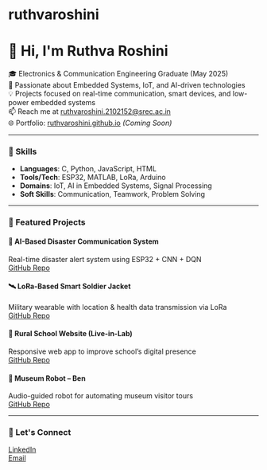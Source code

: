 # ruthvaroshini
# 👋 Hi, I'm Ruthva Roshini

🎓 Electronics & Communication Engineering Graduate (May 2025)  
🔭 Passionate about Embedded Systems, IoT, and AI-driven technologies  
💡 Projects focused on real-time communication, smart devices, and low-power embedded systems  
📫 Reach me at ruthvaroshini.2102152@srec.ac.in  
🌐 Portfolio: [ruthvaroshini.github.io](https://ruthvaroshini.github.io) *(Coming Soon)*

---

### 🔧 Skills
- **Languages**: C, Python, JavaScript, HTML  
- **Tools/Tech**: ESP32, MATLAB, LoRa, Arduino  
- **Domains**: IoT, AI in Embedded Systems, Signal Processing  
- **Soft Skills**: Communication, Teamwork, Problem Solving  

---

### 📌 Featured Projects

#### 🚨 AI-Based Disaster Communication System
Real-time disaster alert system using ESP32 + CNN + DQN  
[GitHub Repo](#)

#### 🛰️ LoRa-Based Smart Soldier Jacket
Military wearable with location & health data transmission via LoRa  
[GitHub Repo](#)

#### 🏫 Rural School Website (Live-in-Lab)
Responsive web app to improve school’s digital presence  
[GitHub Repo](#)

#### 🤖 Museum Robot – Ben
Audio-guided robot for automating museum visitor tours  
[GitHub Repo](#)

---

### 🔗 Let's Connect
[LinkedIn](https://www.linkedin.com/in/ruthva-roshini-s-8200b2250)  
[Email](mailto:ruthvaroshini.2102152@srec.ac.in)
